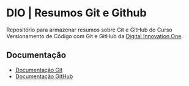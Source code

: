
# DIO | Resumos Git e Github

Repositório para armazenar resumos sobre Git e GitHub do Curso Versionamento de Código com Git e GitHub da [Digital Innovation One](https://www.dio.me/).

## Documentação

- [Documentação Git](https://git-scm.com/doc)
- [Documentação GitHub](https://docs.github.com/)


